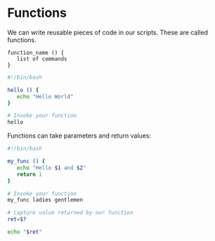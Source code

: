 # Functions

We can write reusable pieces of code in our scripts. These are called functions.
```text
function_name () { 
   list of commands
}
```
```bash
#!/bin/bash

hello () {
   echo "Hello World"
}

# Invoke your function
hello
```
Functions can take parameters and return values:
```bash
#!/bin/bash

my_func () {
   echo "Hello $1 and $2"
   return 1
}

# Invoke your function
my_func ladies gentlemen

# Capture value returned by our function
ret=$?

echo "$ret"
```